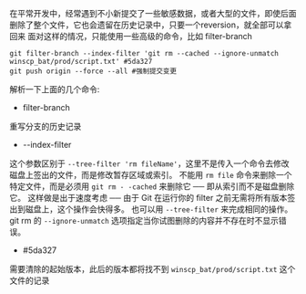 在平常开发中，经常遇到不小新提交了一些敏感数据，或者大型的文件，即使后面删除了整个文件，它也会遗留在历史记录中，只要一个reversion，就全部可以拿回来
面对这样的情况，只能使用一些高级的命令，比如 filter-branch
``` shell
git filter-branch --index-filter 'git rm --cached --ignore-unmatch winscp_bat/prod/script.txt' #5da327
git push origin --force --all #强制提交变更
```
解析一下上面的几个命令:
- filter-branch

重写分支的历史记录

- --index-filter

这个参数区别于 `--tree-filter 'rm fileName'`，这里不是传入一个命令去修改磁盘上签出的文件，而是修改暂存区域或索引。
不能用 `rm file` 命令来删除一个特定文件，而是必须用 `git rm - -cached` 来删除它 ── 即从索引而不是磁盘删除它。
这样做是出于速度考虑 ── 由于 Git 在运行你的 filter 之前无需将所有版本签出到磁盘上，这个操作会快得多。
也可以用 `--tree-filter` 来完成相同的操作。git rm 的 `--ignore-unmatch` 选项指定当你试图删除的内容并不存在时不显示错误。

- #5da327

需要清除的起始版本，此后的版本都将找不到 `winscp_bat/prod/script.txt` 这个文件的记录

